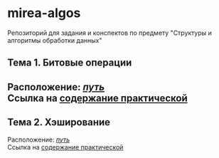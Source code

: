 # mirea-algos
Репозиторий для задания и конспектов по предмету "Структуры и алгоритмы обработки данных"
## Тема 1. Битовые операции
Расположение: <i>[путь](week1/practice1)</i>\
Ссылка на [содержание практической](https://online-edu.mirea.ru/mod/assign/view.php?id=120139)
---
## Тема 2. Хэширование
Расположение: <i>[путь](week2/practice2)</i>\
Ссылка на [содержание практической](https://online-edu.mirea.ru/mod/assign/view.php?id=120138)

